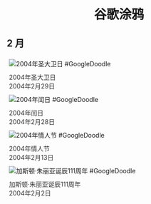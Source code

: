 
<h1 align="center"> 谷歌涂鸦 </h1>




## 2 月

<div class="image">


<img src="https:https://lh3.googleusercontent.com/9YWIXtbDznwQBued3A9NeMzAzSF4Ohhmmjaj1az2IxOtwEdla_tWSKeWtcky55vjzUizgk3E5xCl9m9wwSrcPjVEu0GTIkkkU6pL06bH=s660" alt="2004年圣大卫日 #GoogleDoodle" style="margin: 5px"/>
<div class="info" style="font-size: 14px; color:#333333; margin:5px"><div class="title">2004年圣大卫日</div><div class="date">2004年2月29日</div></div>

<img src="https:https://lh3.googleusercontent.com/tpjg1Y50bTxPhDMch_kXYJ5o_PacXhSEkRvy2FWaCk0_djo_xtYjs5ofoCUE0Lm1fKJ_OqLHvLoA_t6wpsItq_n4asvbs6pYn9csFjqC=s660" alt="2004年闰日 #GoogleDoodle" style="margin: 5px"/>
<div class="info" style="font-size: 14px; color:#333333; margin:5px"><div class="title">2004年闰日</div><div class="date">2004年2月28日</div></div>

<img src="https:https://lh3.googleusercontent.com/xBZ7_XaSFe5dh2qDDCcKihmqR18BNx7YRkGGaIA3Ngaocckm-OBgk01c6hlW1QLSqReyI3V5GC3_UMWo0RnU9IEVEK8IT_q9ScVeohI=s660" alt="2004年情人节 #GoogleDoodle" style="margin: 5px"/>
<div class="info" style="font-size: 14px; color:#333333; margin:5px"><div class="title">2004年情人节</div><div class="date">2004年2月13日</div></div>

<img src="https:https://lh3.googleusercontent.com/iTSYCJ14B4xM8NHOAXLhauUH7sPVZI144KAZmm8RQPnUc1CRsdLFWnvVU422DcqjgjMY9WWn-RIC0L34C6-v4sSBGNSyy1-iZBO2f6Ky=s660" alt="加斯顿·朱丽亚诞辰111周年 #GoogleDoodle" style="margin: 5px"/>
<div class="info" style="font-size: 14px; color:#333333; margin:5px"><div class="title">加斯顿·朱丽亚诞辰111周年</div><div class="date">2004年2月2日</div></div>

</div>








